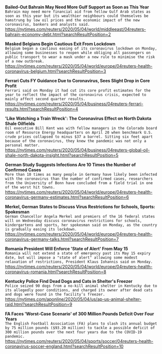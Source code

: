 **Bailed-Out Bahrain May Need More Gulf Support as Soon as This Year**\
`Bahrain may need more financial aid from fellow Gulf Arab states as soon as this year but its wealthier neighbours could themselves be hamstrung by low oil prices and the economic impact of the new coronavirus, bankers and analysts said.`\
https://nytimes.com/reuters/2020/05/04/world/middleeast/04reuters-bahrain-economy-debt.html?searchResultPosition=2

**Masked Belgians Begin Cautious Exit From Lockdown**\
`Belgium began a cautious easing of its coronavirus lockdown on Monday, allowing some businesses to reopen while obliging all passengers on public transport to wear a mask under a new rule to minimise the risk of a new outbreak.`\
https://nytimes.com/reuters/2020/05/04/world/europe/04reuters-health-coronavirus-belgium.html?searchResultPosition=3

**Ferrari Cuts FY Guidance Due to Coronavirus, Sees Slight Drop in Core Profit**\
`Ferrari said on Monday it had cut its core profit estimates for the year to reflect the impact of the coronavirus crisis, expected to mainly affect second quarter results.    `\
https://nytimes.com/reuters/2020/05/04/business/04reuters-ferrari-results.html?searchResultPosition=4

**'Like Watching a Train Wreck': The Coronavirus Effect on North Dakota Shale Oilfields**\
`Oil executive Bill Kent was with fellow managers in the Colorado board room of Resource Energy headquarters on April 20 when benchmark U.S. crude prices collapsed to minus $37 a barrel. Sitting six feet apart because of the coronavirus, they knew the pandemic was not only a personal matter. `\
https://nytimes.com/reuters/2020/05/04/business/04reuters-global-oil-shale-north-dakota-insight.html?searchResultPosition=5

**German Study Suggests Infections Are 10 Times the Number of Confirmed Cases**\
`More than 10 times as many people in Germany have likely been infected with the coronavirus than the number of confirmed cases, researchers from the University of Bonn have concluded from a field trial in one of the worst hit towns.`\
https://nytimes.com/reuters/2020/05/04/world/europe/04reuters-health-coronavirus-germany-estimates.html?searchResultPosition=6

**Merkel, German States to Discuss Virus Restrictions for Schools, Sports: Spokesman**\
`German Chancellor Angela Merkel and premiers of the 16 federal states will on Wednesday discuss coronavirus restrictions for schools, kindergartens and sports, her spokesman said on Monday, as the country is gradually easing its lockdown.`\
https://nytimes.com/reuters/2020/05/04/world/europe/04reuters-health-coronavirus-germany-talks.html?searchResultPosition=7

**Romania President Will Enforce 'State of Alert' From May 15**\
`Romania will not extend a state of emergency past its May 15 expiry date, but will impose a "state of alert" allowing some modest relaxation of restrictions, President Klaus Iohannis said on Monday.`\
https://nytimes.com/reuters/2020/05/04/world/europe/04reuters-health-coronavirus-romania.html?searchResultPosition=8

**Kentucky Police Find Dead Dogs and Cats in Shelter's Freezer**\
`Police seized 90 dogs from a no-kill animal shelter in Kentucky due to its allegedly poor conditions, and charged its owner after dead cats and dogs were found in the facility’s freezer.`\
https://nytimes.com/aponline/2020/05/04/us/ap-us-animal-shelter-raid.html?searchResultPosition=9

**FA Faces 'Worst-Case Scenario' of 300 Million Pounds Deficit Over Four Years**\
`The English Football Association (FA) plans to slash its annual budget by 75 million pounds ($93.20 million) to tackle a possible deficit of 300 million pounds over the next four years due to the COVID-19 pandemic.`\
https://nytimes.com/reuters/2020/05/04/sports/soccer/04reuters-health-coronavirus-soccer-england.html?searchResultPosition=10

